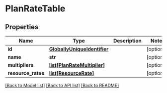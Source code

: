 # PlanRateTable

## Properties
Name | Type | Description | Notes
------------ | ------------- | ------------- | -------------
**id** | [**GloballyUniqueIdentifier**](GloballyUniqueIdentifier.md) |  | [optional] 
**name** | **str** |  | [optional] 
**multipliers** | [**list[PlanRateMultiplier]**](PlanRateMultiplier.md) |  | [optional] 
**resource_rates** | [**list[ResourceRate]**](ResourceRate.md) |  | [optional] 

[[Back to Model list]](../README.md#documentation-for-models) [[Back to API list]](../README.md#documentation-for-api-endpoints) [[Back to README]](../README.md)

